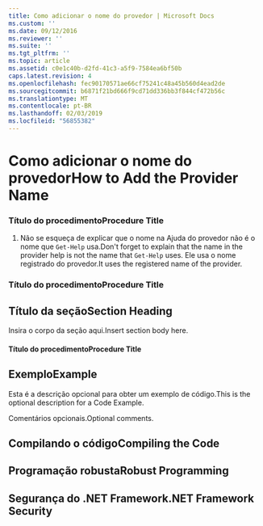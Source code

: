 ```yaml
---
title: Como adicionar o nome do provedor | Microsoft Docs
ms.custom: ''
ms.date: 09/12/2016
ms.reviewer: ''
ms.suite: ''
ms.tgt_pltfrm: ''
ms.topic: article
ms.assetid: c0e1c40b-d2fd-41c3-a5f9-7584ea6bf50b
caps.latest.revision: 4
ms.openlocfilehash: fec90170571ae66cf75241c48a45b560d4ead2de
ms.sourcegitcommit: b6871f21bd666f9cd71dd336bb3f844cf472b56c
ms.translationtype: MT
ms.contentlocale: pt-BR
ms.lasthandoff: 02/03/2019
ms.locfileid: "56855382"
---
```

# <a name="how-to-add-the-provider-name"></a><span data-ttu-id="ca14c-102">Como adicionar o nome do provedor</span><span class="sxs-lookup"><span data-stu-id="ca14c-102">How to Add the Provider Name</span></span>

### <a name="procedure-title"></a><span data-ttu-id="ca14c-103">Título do procedimento</span><span class="sxs-lookup"><span data-stu-id="ca14c-103">Procedure Title</span></span>

1. <span data-ttu-id="ca14c-104">Não se esqueça de explicar que o nome na Ajuda do provedor não é o nome que `Get-Help` usa.</span><span class="sxs-lookup"><span data-stu-id="ca14c-104">Don't forget to explain that the name in the provider help is not the name that `Get-Help` uses.</span></span> <span data-ttu-id="ca14c-105">Ele usa o nome registrado do provedor.</span><span class="sxs-lookup"><span data-stu-id="ca14c-105">It uses the registered name of the provider.</span></span>

### <a name="procedure-title"></a><span data-ttu-id="ca14c-106">Título do procedimento</span><span class="sxs-lookup"><span data-stu-id="ca14c-106">Procedure Title</span></span>

## <a name="section-heading"></a><span data-ttu-id="ca14c-107">Título da seção</span><span class="sxs-lookup"><span data-stu-id="ca14c-107">Section Heading</span></span>

 <span data-ttu-id="ca14c-108">Insira o corpo da seção aqui.</span><span class="sxs-lookup"><span data-stu-id="ca14c-108">Insert section body here.</span></span>

#### <a name="procedure-title"></a><span data-ttu-id="ca14c-109">Título do procedimento</span><span class="sxs-lookup"><span data-stu-id="ca14c-109">Procedure Title</span></span>

## <a name="example"></a><span data-ttu-id="ca14c-110">Exemplo</span><span class="sxs-lookup"><span data-stu-id="ca14c-110">Example</span></span>

 <span data-ttu-id="ca14c-111">Esta é a descrição opcional para obter um exemplo de código.</span><span class="sxs-lookup"><span data-stu-id="ca14c-111">This is the optional description for a Code Example.</span></span>

<!-- TODO!!!: review snippet reference  [!CODE [Microsoft.Win32.RegistryKey#4](Microsoft.Win32.RegistryKey#4)]  -->

 <span data-ttu-id="ca14c-112">Comentários opcionais.</span><span class="sxs-lookup"><span data-stu-id="ca14c-112">Optional comments.</span></span>

## <a name="compiling-the-code"></a><span data-ttu-id="ca14c-113">Compilando o código</span><span class="sxs-lookup"><span data-stu-id="ca14c-113">Compiling the Code</span></span>

## <a name="robust-programming"></a><span data-ttu-id="ca14c-114">Programação robusta</span><span class="sxs-lookup"><span data-stu-id="ca14c-114">Robust Programming</span></span>

## <a name="net-framework-security"></a><span data-ttu-id="ca14c-115">Segurança do .NET Framework</span><span class="sxs-lookup"><span data-stu-id="ca14c-115">.NET Framework Security</span></span>